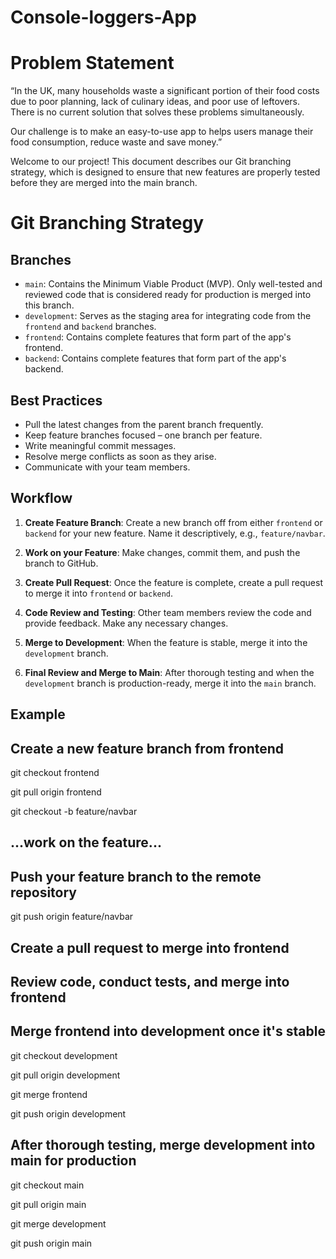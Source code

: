 # Console-loggers-App

# Problem Statement

“In the UK, many households waste a significant portion of their food costs due to poor planning, lack of culinary ideas, and poor use of leftovers. There is no current solution that solves these problems simultaneously.

<p>
Our challenge is to make an easy-to-use app to helps users manage their food consumption, reduce waste and save money.”

Welcome to our project! This document describes our Git branching strategy, which is designed to ensure that new features are properly tested before they are merged into the main branch.

# Git Branching Strategy

## Branches

- `main`: Contains the Minimum Viable Product (MVP). Only well-tested and reviewed code that is considered ready for production is merged into this branch.
- `development`: Serves as the staging area for integrating code from the `frontend` and `backend` branches.
- `frontend`: Contains complete features that form part of the app's frontend.
- `backend`: Contains complete features that form part of the app's backend.

## Best Practices

- Pull the latest changes from the parent branch frequently.
- Keep feature branches focused – one branch per feature.
- Write meaningful commit messages.
- Resolve merge conflicts as soon as they arise.
- Communicate with your team members.

## Workflow

1. **Create Feature Branch**: Create a new branch off from either `frontend` or `backend` for your new feature. Name it descriptively, e.g., `feature/navbar`.

2. **Work on your Feature**: Make changes, commit them, and push the branch to GitHub.

3. **Create Pull Request**: Once the feature is complete, create a pull request to merge it into `frontend` or `backend`.

4. **Code Review and Testing**: Other team members review the code and provide feedback. Make any necessary changes.

5. **Merge to Development**: When the feature is stable, merge it into the `development` branch.

6. **Final Review and Merge to Main**: After thorough testing and when the `development` branch is production-ready, merge it into the `main` branch.

## Example

## Create a new feature branch from frontend

git checkout frontend

git pull origin frontend

git checkout -b feature/navbar

## ...work on the feature...

## Push your feature branch to the remote repository

git push origin feature/navbar

## Create a pull request to merge into frontend

## Review code, conduct tests, and merge into frontend

## Merge frontend into development once it's stable

git checkout development

git pull origin development

git merge frontend

git push origin development

## After thorough testing, merge development into main for production

git checkout main

git pull origin main

git merge development

git push origin main
